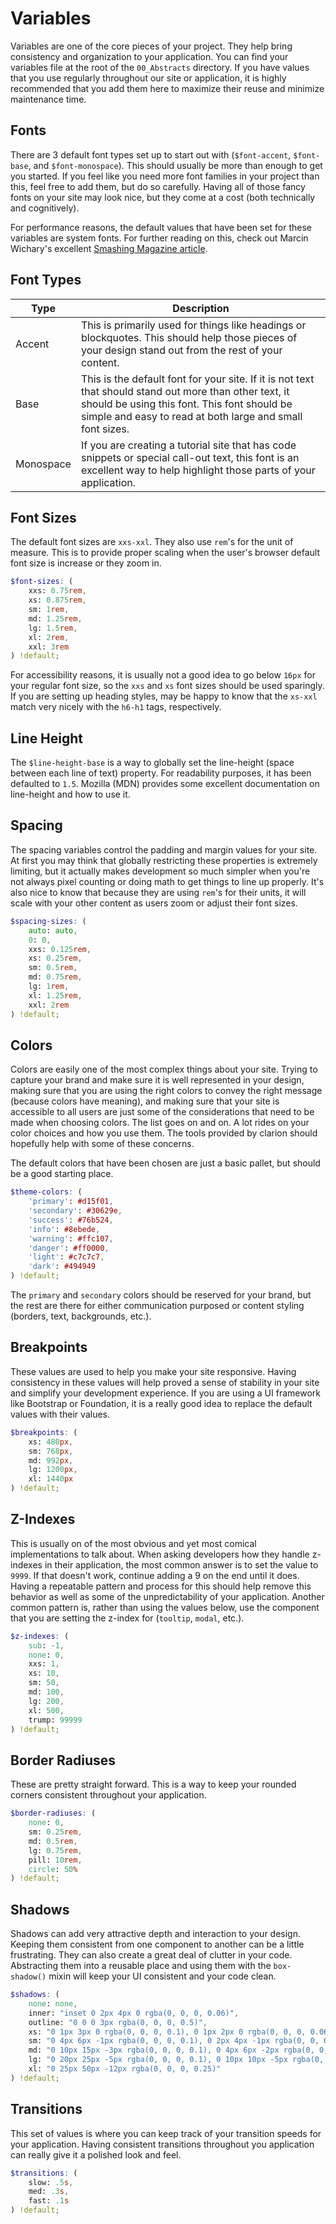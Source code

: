 # Variables

Variables are one of the core pieces of your project. They help bring consistency and organization to your application. You can find your variables file at the root of the `00_Abstracts` directory. If you have values that you use regularly throughout our site or application, it is highly recommended that you add them here to maximize their reuse and minimize maintenance time.

## Fonts

There are 3 default font types set up to start out with (`$font-accent`, `$font-base`, and `$font-monospace`). This should usually be more than enough to get you started. If you feel like you need more font families in your project than this, feel free to add them, but do so carefully. Having all of those fancy fonts on your site may look nice, but they come at a cost (both technically and cognitively).

For performance reasons, the default values that have been set for these variables are system fonts. For further reading on this, check out Marcin Wichary's excellent [Smashing Magazine article](https://www.smashingmagazine.com/2015/11/using-system-ui-fonts-practical-guide/).

## Font Types

| Type | Description |
|---|---|
| Accent | This is primarily used for things like headings or blockquotes. This should help those pieces of your design stand out from the rest of your content.
| Base | This is the default font for your site. If it is not text that should stand out more than other text, it should be using this font. This font should be simple and easy to read at both large and small font sizes. |
| Monospace	| If you are creating a tutorial site that has code snippets or special call-out text, this font is an excellent way to help highlight those parts of your application. |

## Font Sizes

The default font sizes are `xxs-xxl`. They also use `rem`'s for the unit of measure. This is to provide proper scaling when the user's browser default font size is increase or they zoom in.

```scss
$font-sizes: (
    xxs: 0.75rem,
    xs: 0.875rem,
    sm: 1rem,
    md: 1.25rem,
    lg: 1.5rem,
    xl: 2rem,
    xxl: 3rem
) !default;
```

For accessibility reasons, it is usually not a good idea to go below `16px` for your regular font size, so the `xxs` and `xs` font sizes should be used sparingly. If you are setting up heading styles, may be happy to know that the `xs-xxl` match very nicely with the `h6-h1` tags, respectively.

## Line Height

The `$line-height-base` is a way to globally set the line-height (space between each line of text) property. For readability purposes, it has been defaulted to `1.5`. Mozilla (MDN) provides some excellent documentation on line-height and how to use it.

## Spacing

The spacing variables control the padding and margin values for your site. At first you may think that globally restricting these properties is extremely limiting, but it actually makes development so much simpler when you're not always pixel counting or doing math to get things to line up properly. It's also nice to know that because they are using `rem`'s for their units, it will scale with your other content as users zoom or adjust their font sizes.

```scss
$spacing-sizes: (
    auto: auto,
    0: 0,
    xxs: 0.125rem,
    xs: 0.25rem,
    sm: 0.5rem,
    md: 0.75rem,
    lg: 1rem,
    xl: 1.25rem,
    xxl: 2rem
) !default;
```

## Colors

Colors are easily one of the most complex things about your site. Trying to capture your brand and make sure it is well represented in your design, making sure that you are using the right colors to convey the right message (because colors have meaning), and making sure that your site is accessible to all users are just some of the considerations that need to be made when choosing colors. The list goes on and on. A lot rides on your color choices and how you use them. The tools provided by clarion should hopefully help with some of these concerns.

The default colors that have been chosen are just a basic pallet, but should be a good starting place.

```scss
$theme-colors: (
    'primary': #d15f01,
    'secondary': #30629e,
    'success': #76b524,
    'info': #8ebede,
    'warning': #ffc107,
    'danger': #ff0000,
    'light': #c7c7c7,
    'dark': #494949
) !default;
```

The `primary` and `secondary` colors should be reserved for your brand, but the rest are there for either communication purposed or content styling (borders, text, backgrounds, etc.).

## Breakpoints

These values are used to help you make your site responsive. Having consistency in these values will help proved a sense of stability in your site and simplify your development experience. If you are using a UI framework like Bootstrap or Foundation, it is a really good idea to replace the default values with their values.

```scss
$breakpoints: (
    xs: 480px,
    sm: 768px,
    md: 992px,
    lg: 1200px,
    xl: 1440px
) !default;
```

## Z-Indexes

This is usually on of the most obvious and yet most comical implementations to talk about. When asking developers how they handle z-indexes in their application, the most common answer is to set the value to `9999`. If that doesn't work, continue adding a 9 on the end until it does. Having a repeatable pattern and process for this should help remove this behavior as well as some of the unpredictability of your application. Another common pattern is, rather than using the values below, use the component that you are setting the z-index for (`tooltip`, `modal`, etc.).

```scss
$z-indexes: (
    sub: -1,
    none: 0,
    xxs: 1,
    xs: 10,
    sm: 50,
    md: 100,
    lg: 200,
    xl: 500,
    trump: 99999
) !default;
```

## Border Radiuses

These are pretty straight forward. This is a way to keep your rounded corners consistent throughout your application.

```scss
$border-radiuses: (
    none: 0,
    sm: 0.25rem,
    md: 0.5rem,
    lg: 0.75rem,
    pill: 10rem,
    circle: 50%
) !default;
```

## Shadows

Shadows can add very attractive depth and interaction to your design. Keeping them consistent from one component to another can be a little frustrating. They can also create a great deal of clutter in your code. Abstracting them into a reusable place and using them with the `box-shadow()` mixin will keep your UI consistent and your code clean.

```scss
$shadows: (
    none: none,
    inner: "inset 0 2px 4px 0 rgba(0, 0, 0, 0.06)",
    outline: "0 0 0 3px rgba(0, 0, 0, 0.5)",
    xs: "0 1px 3px 0 rgba(0, 0, 0, 0.1), 0 1px 2px 0 rgba(0, 0, 0, 0.06)",
    sm: "0 4px 6px -1px rgba(0, 0, 0, 0.1), 0 2px 4px -1px rgba(0, 0, 0, 0.06)",
    md: "0 10px 15px -3px rgba(0, 0, 0, 0.1), 0 4px 6px -2px rgba(0, 0, 0, 0.05)",
    lg: "0 20px 25px -5px rgba(0, 0, 0, 0.1), 0 10px 10px -5px rgba(0, 0, 0, 0.04)",
    xl: "0 25px 50px -12px rgba(0, 0, 0, 0.25)"
) !default;
```

## Transitions

This set of values is where you can keep track of your transition speeds for your application. Having consistent transitions throughout you application can really give it a polished look and feel.

```scss
$transitions: (
    slow: .5s,
    med: .3s,
    fast: .1s
) !default;
```
